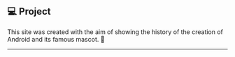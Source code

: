 ## 💻 Project

This site was created with the aim of showing the history of the creation of Android and its famous mascot. 🤖

---